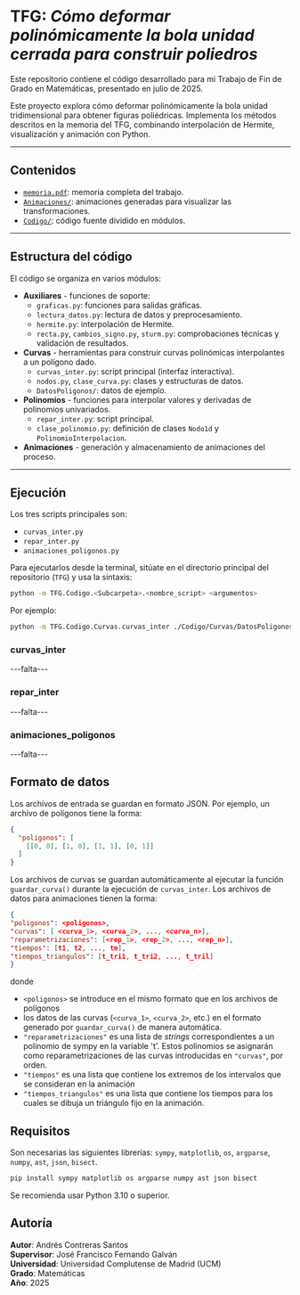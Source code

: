 # TFG: *Cómo deformar polinómicamente la bola unidad cerrada para construir poliedros*
Este repositorio contiene el código desarrollado para mi Trabajo de Fin de Grado en Matemáticas, presentado en julio de 2025.

Este proyecto explora cómo deformar polinómicamente la bola unidad tridimensional para obtener figuras poliédricas.
Implementa los métodos descritos en la memoria del TFG, combinando interpolación de Hermite, visualización y animación con Python.

---

## Contenidos

- [`memoria.pdf`](./memoria.pdf): memoria completa del trabajo.  
- [`Animaciones/`](./Animaciones): animaciones generadas para visualizar las transformaciones.  
- [`Codigo/`](./Codigo): código fuente dividido en módulos.  

---

## Estructura del código

El código se organiza en varios módulos:

- **Auxiliares** - funciones de soporte:
  - `graficas.py`: funciones para salidas gráficas.
  - `lectura_datos.py`: lectura de datos y preprocesamiento.
  - `hermite.py`: interpolación de Hermite.
  - `recta.py`, `cambios_signo.py`, `sturm.py`: comprobaciones técnicas y validación de resultados.
- **Curvas** - herramientas para construir curvas polinómicas interpolantes a un polígono dado.
  - `curvas_inter.py`: script principal (interfaz interactiva).
  - `nodos.py`, `clase_curva.py`: clases y estructuras de datos.
  - `DatosPoligonos/`: datos de ejemplo.
- **Polinomios** - funciones para interpolar valores y derivadas de polinomios univariados.
  - `repar_inter.py`: script principal.
  - `clase_polinomio.py`: definición de clases `Nodo1d` y `PolinomioInterpolacion`.
- **Animaciones** - generación y almacenamiento de animaciones del proceso.

---
## Ejecución
Los tres scripts principales son:

- `curvas_inter.py`
- `repar_inter.py`
- `animaciones_poligonos.py`

Para ejecutarlos desde la terminal, sitúate en el directorio principal del repositorio (`TFG`) y usa la sintaxis:

```bash
python -m TFG.Codigo.<Subcarpeta>.<nombre_script> <argumentos>
```

Por ejemplo:
```bash
python -m TFG.Codigo.Curvas.curvas_inter ./Codigo/Curvas/DatosPoligonos/octagono.json
```

### curvas_inter
---falta---

### repar_inter
---falta---

### animaciones_poligonos
---falta---

## Formato de datos
Los archivos de entrada se guardan en formato JSON. Por ejemplo, un archivo de polígonos tiene la forma:
```json
{
  "poligonos": [
    [[0, 0], [1, 0], [1, 1], [0, 1]]
  ]
}
```
Los archivos de curvas se guardan automáticamente al ejecutar la función `guardar_curva()` durante la ejecución de `curvas_inter`.
Los archivos de datos para animaciones tienen la forma:
```json
{
"poligonos": <poligonos>,
"curvas": [ <curva_1>, <curva_2>, ..., <curva_n>],
"reparametrizaciones": [<rep_1>, <rep_2>, ..., <rep_n>],
"tiempos": [t1, t2, ..., tm],
"tiempos_triangulos": [t_tri1, t_tri2, ..., t_tril]
}
```
donde 
- `<poligonos>` se introduce en el mismo formato que en los archivos de polígonos
- los datos de las curvas (`<curva_1>`, `<curva_2>`, etc.) en el formato generado por `guardar_curva()` de manera automática.
- `"reparametrizaciones"` es una lista de *strings* correspondientes a un polinomio de sympy en la variable 't'. Estos polinomios se asignarán como reparametrizaciones de las curvas introducidas en `"curvas"`, por orden.
- `"tiempos"` es una lista que contiene los extremos de los intervalos que se consideran en la animación
- `"tiempos_triangulos"` es una lista que contiene los tiempos para los cuales se dibuja un triángulo fijo en la animación.

## Requisitos
Son necesarias las siguientes librerías: `sympy`, `matplotlib`, `os`, `argparse`, `numpy`, `ast`, `json`, `bisect`.
```bash
pip install sympy matplotlib os argparse numpy ast json bisect
```
Se recomienda usar Python 3.10 o superior.

## Autoría
**Autor**: Andrés Contreras Santos <br>
**Supervisor**: José Francisco Fernando Galván <br>
**Universidad**: Universidad Complutense de Madrid (UCM) <br>
**Grado**: Matemáticas <br>
**Año**: 2025
